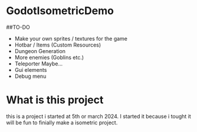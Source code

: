 # GodotIsometricDemo

##TO-DO

- Make your own sprites / textures for the game
- Hotbar / Items (Custom Resources)
- Dungeon Generation
- More enemies (Goblins etc.)
- Teleporter Maybe...
- Gui elements
- Debug menu

# What is this project
this is a project i started at 5th or march 2024.  I started it because i tought it will be fun to finially make a isometric project.
